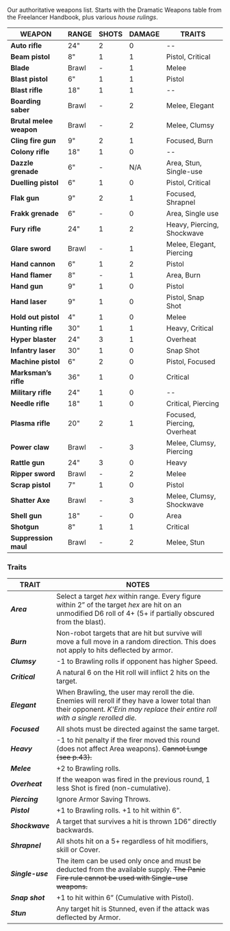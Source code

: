 Our authoritative weapons list. Starts with the Dramatic Weapons table from the Freelancer Handbook, plus various *house rulings*.

| WEAPON                  | RANGE | SHOTS | DAMAGE | TRAITS                      |
| ----------------------- | ----- | ----- | ------ | --------------------------- |
| **Auto rifle**          | 24"   | 2     | 0      | --                          |
| **Beam pistol**         | 8"    | 1     | 1      | Pistol, Critical            |
| **Blade**               | Brawl | -     | 1      | Melee                       |
| **Blast pistol**        | 6"    | 1     | 1      | Pistol                      |
| **Blast rifle**         | 18"   | 1     | 1      | --                          |
| **Boarding saber**      | Brawl | -     | 2      | Melee, Elegant              |
| **Brutal melee weapon** | Brawl | -     | 2      | Melee, Clumsy               |
| **Cling fire *gun***    | 9"    | 2     | 1      | Focused, Burn               |
| **Colony rifle**        | 18"   | 1     | 0      | --                          |
| **Dazzle grenade**      | 6"    | -     | N/A    | Area, Stun, Single-use      |
| **Duelling pistol**     | 6"    | 1     | 0      | Pistol, Critical            |
| **Flak gun**            | 9"    | 2     | 1      | Focused, Shrapnel           |
| **Frakk grenade**       | 6"    | -     | 0      | Area, Single use            |
| **Fury rifle**          | 24"   | 1     | 2      | Heavy, Piercing, Shockwave  |
| **Glare sword**         | Brawl | -     | 1      | Melee, Elegant, Piercing    |
| **Hand cannon**         | 6"    | 1     | 2      | Pistol                      |
| **Hand flamer**         | 8"    | -     | 1      | Area, Burn                  |
| **Hand gun**            | 9"    | 1     | 0      | Pistol                      |
| **Hand laser**          | 9"    | 1     | 0      | Pistol, Snap Shot           |
| **Hold out pistol**     | 4"    | 1     | 0      | Melee                       |
| **Hunting rifle**       | 30"   | 1     | 1      | Heavy, Critical             |
| **Hyper blaster**       | 24"   | 3     | 1      | Overheat                    |
| **Infantry laser**      | 30"   | 1     | 0      | Snap Shot                   |
| **Machine pistol**      | 6"    | 2     | 0      | Pistol, Focused             |
| **Marksman’s rifle**    | 36"   | 1     | 0      | Critical                    |
| **Military rifle**      | 24"   | 1     | 0      | --                          |
| **Needle rifle**        | 18"   | 1     | 0      | Critical, Piercing          |
| **Plasma rifle**        | 20"   | 2     | 1      | Focused, Piercing, Overheat |
| **Power claw**          | Brawl | -     | 3      | Melee, Clumsy, Piercing     |
| **Rattle gun**          | 24"   | 3     | 0      | Heavy                       |
| **Ripper sword**        | Brawl | -     | 2      | Melee                       |
| **Scrap pistol**        | 7"    | 1     | 0      | Pistol                      |
| **Shatter Axe**         | Brawl | -     | 3      | Melee, Clumsy, Shockwave    |
| **Shell gun**           | 18"   | -     | 0      | Area                        |
| **Shotgun**             | 8"    | 1     | 1      | Critical                    |
| **Suppression maul**    | Brawl | -     | 2      | Melee, Stun                 |

### Traits

| TRAIT            | NOTES                                                                                                                                                                              |
| ---------------- | ---------------------------------------------------------------------------------------------------------------------------------------------------------------------------------- |
| ***Area***       | Select a target *hex* within range. Every figure within 2” of the target *hex* are hit on an unmodified D6 roll of 4+ (5+ if partially obscured from the blast).                   |
| ***Burn***       | Non-robot targets that are hit but survive will move a full move in a random direction. This does not apply to hits deflected by armor.                                            |
| ***Clumsy***     | -1 to Brawling rolls if opponent has higher Speed.                                                                                                                                 |
| ***Critical***   | A natural 6 on the Hit roll will inflict 2 hits on the target.                                                                                                                     |
| ***Elegant***    | When Brawling, the user may reroll the die. Enemies will reroll if they have a lower total than their opponent. *K'Erin may replace their entire roll with a single rerolled die.* |
| ***Focused***    | All shots must be directed against the same target.                                                                                                                                |
| ***Heavy***      | -1 to hit penalty if the firer moved this round (does not affect Area weapons). ~~Cannot Lunge (see p.43).~~                                                                       |
| ***Melee***      | +2 to Brawling rolls.                                                                                                                                                              |
| ***Overheat***   | If the weapon was fired in the previous round, 1 less Shot is fired (non-cumulative).                                                                                              |
| ***Piercing***   | Ignore Armor Saving Throws.                                                                                                                                                        |
| ***Pistol***     | +1 to Brawling rolls. +1 to hit within 6”.                                                                                                                                         |
| ***Shockwave***  | A target that survives a hit is thrown 1D6” directly backwards.                                                                                                                    |
| ***Shrapnel***   | All shots hit on a 5+ regardless of hit modifiers, skill or Cover.                                                                                                                 |
| ***Single-use*** | The item can be used only once and must be deducted from the available supply. ~~The Panic Fire rule cannot be used with Single-use weapons.~~                                     |
| ***Snap shot***  | +1 to hit within 6” (Cumulative with Pistol).                                                                                                                                      |
| ***Stun***       | Any target hit is Stunned, even if the attack was deflected by Armor.                                                                                                              |

